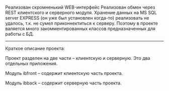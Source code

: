 Реализован скромненький WEB-интерфейс
Реализован обмен через REST клиентского и серверного модуля.
Хранение данных на MS SQL server EXPRESS (он уже был установлен когда-то) реализовать не удалось, т.к. не сумел приконнектиться к серверу. Поэтому в проекте валяется много закомментированных классов предназначенных для работы с БД.

__________________________
Краткое описание проекта:

Проект разделен на две части – клиентскую и серверную. Это два отдельных приложения. 

Модуль ibfront – содержит клиентскую часть проекта.
 
Модуль ibback – содержит серверную часть проекта.


